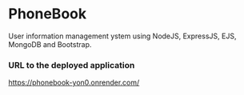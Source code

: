 # PhoneBook
User information management ystem using NodeJS, ExpressJS, EJS, MongoDB and Bootstrap.

### URL to the deployed application
https://phonebook-yon0.onrender.com/
